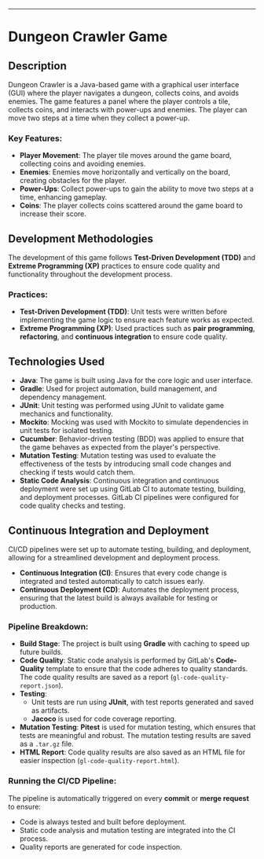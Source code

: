 
---

# Dungeon Crawler Game

## Description

Dungeon Crawler is a Java-based game with a graphical user interface (GUI) where the player navigates a dungeon, collects coins, and avoids enemies. The game features a panel where the player controls a tile, collects coins, and interacts with power-ups and enemies. The player can move two steps at a time when they collect a power-up.

### Key Features:
- **Player Movement**: The player tile moves around the game board, collecting coins and avoiding enemies.
- **Enemies**: Enemies move horizontally and vertically on the board, creating obstacles for the player.
- **Power-Ups**: Collect power-ups to gain the ability to move two steps at a time, enhancing gameplay.
- **Coins**: The player collects coins scattered around the game board to increase their score.

## Development Methodologies

The development of this game follows **Test-Driven Development (TDD)** and **Extreme Programming (XP)** practices to ensure code quality and functionality throughout the development process.

### Practices:
- **Test-Driven Development (TDD)**: Unit tests were written before implementing the game logic to ensure each feature works as expected.
- **Extreme Programming (XP)**: Used practices such as **pair programming**, **refactoring**, and **continuous integration** to ensure code quality.

## Technologies Used

- **Java**: The game is built using Java for the core logic and user interface.
- **Gradle**: Used for project automation, build management, and dependency management.
- **JUnit**: Unit testing was performed using JUnit to validate game mechanics and functionality.
- **Mockito**: Mocking was used with Mockito to simulate dependencies in unit tests for isolated testing.
- **Cucumber**: Behavior-driven testing (BDD) was applied to ensure that the game behaves as expected from the player's perspective.
- **Mutation Testing**: Mutation testing was used to evaluate the effectiveness of the tests by introducing small code changes and checking if tests would catch them.
- **Static Code Analysis**:  Continuous integration and continuous deployment were set up using GitLab CI to automate testing, building, and deployment processes. GitLab CI pipelines were configured for code quality checks and testing.

## Continuous Integration and Deployment

CI/CD pipelines were set up to automate testing, building, and deployment, allowing for a streamlined development and deployment process.

- **Continuous Integration (CI)**: Ensures that every code change is integrated and tested automatically to catch issues early.
- **Continuous Deployment (CD)**: Automates the deployment process, ensuring that the latest build is always available for testing or production.


### Pipeline Breakdown:

- **Build Stage**: The project is built using **Gradle** with caching to speed up future builds.
- **Code Quality**: Static code analysis is performed by GitLab's **Code-Quality** template to ensure that the code adheres to quality standards. The code quality results are saved as a report (`gl-code-quality-report.json`).
- **Testing**: 
  - Unit tests are run using **JUnit**, with test reports generated and saved as artifacts.
  - **Jacoco** is used for code coverage reporting.
- **Mutation Testing**: **Pitest** is used for mutation testing, which ensures that tests are meaningful and robust. The mutation testing results are saved as a `.tar.gz` file.
- **HTML Report**: Code quality results are also saved as an HTML file for easier inspection (`gl-code-quality-report.html`).

### Running the CI/CD Pipeline:

The pipeline is automatically triggered on every **commit** or **merge request** to ensure:
- Code is always tested and built before deployment.
- Static code analysis and mutation testing are integrated into the CI process.
- Quality reports are generated for code inspection.

